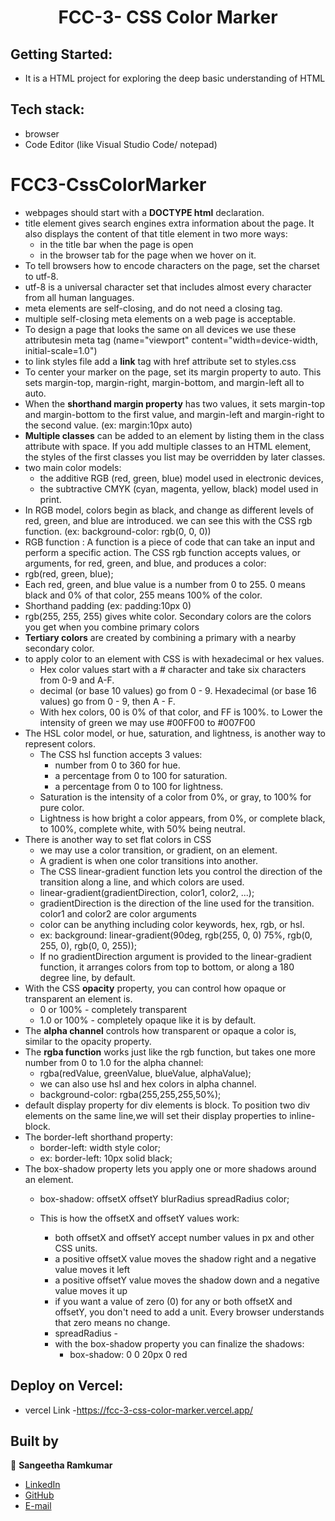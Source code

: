 
<h1 align="center"> FCC-3- CSS Color Marker </h1>

## Getting Started:
- It is a HTML project for exploring the deep basic understanding of HTML

## Tech stack:
- browser
- Code Editor (like Visual Studio Code/ notepad)

# FCC3-CssColorMarker
- webpages should start with a <strong>DOCTYPE html</strong> declaration.
- title element gives search engines extra information about the page.
    It also displays the content of that title element in two more ways:
    -   in the title bar when the page is open
    -   in the browser tab for the page when we hover on it.
- To tell browsers how to encode characters on the page, set the charset to utf-8. 
- utf-8 is a universal character set that includes almost every character from all human languages.
- meta elements are self-closing, and do not need a closing tag.
- multiple self-closing meta elements on a web page is acceptable.
- To design a page that looks the same on all devices we use these attributesin meta tag (name="viewport" content="width=device-width, initial-scale=1.0")
- to link styles file add a <strong>link</strong> tag with href attribute set to styles.css
- To center your marker on the page, set its margin property to auto. This sets margin-top, margin-right, margin-bottom, and margin-left all to auto.
- When the <strong>shorthand margin property</strong> has two values, it sets margin-top and margin-bottom to the first value, and margin-left and margin-right to the second value. (ex: margin:10px auto)
- <strong>Multiple classes</strong> can be added to an element by listing them in the class attribute with space. If you add multiple classes to an HTML element, the styles of the first classes you list may be overridden by later classes.
- two main color models: 
    - the additive RGB (red, green, blue) model used in electronic devices, 
    - the subtractive CMYK (cyan, magenta, yellow, black) model used in print.
-  In RGB model, colors begin as black, and change as different levels of red, green, and blue are introduced. we can see this with the CSS rgb function. (ex: background-color: rgb(0, 0, 0))
- RGB function : A function is a piece of code that can take an input and perform a specific action. The CSS rgb function accepts values, or arguments, for red, green, and blue, and produces a color:
 - rgb(red, green, blue);
 - Each red, green, and blue value is a number from 0 to 255. 0 means black and 0% of that color, 255 means 100% of the color.
- Shorthand padding (ex: padding:10px 0)
- rgb(255, 255, 255) gives white color. Secondary colors are the colors you get when you combine primary colors
- <strong>Tertiary colors</strong> are created by combining a primary with a nearby secondary color.
- to apply color to an element with CSS is with hexadecimal or hex values.
    - Hex color values start with a # character and take six characters from 0-9 and A-F.
    - decimal (or base 10 values) go from 0 - 9. Hexadecimal (or base 16 values) go from 0 - 9, then A - F. 
    - With hex colors, 00 is 0% of that color, and FF is 100%. to Lower the intensity of green we may use #00FF00 to #007F00
- The HSL color model, or hue, saturation, and lightness, is another way to represent colors.
    - The CSS hsl function accepts 3 values: 
        - number from 0 to 360 for hue.
        - a percentage from 0 to 100 for saturation.
        - a percentage from 0 to 100 for lightness.
    - Saturation is the intensity of a color from 0%, or gray, to 100% for pure color.
    - Lightness is how bright a color appears, from 0%, or complete black, to 100%, complete white, with 50% being neutral.
- There is another way to set flat colors in CSS
    - we may use a color transition, or gradient, on an element.
    - A gradient is when one color transitions into another.
    - The CSS linear-gradient function lets you control the direction of the transition along a line, and which colors are used.
    - linear-gradient(gradientDirection, color1, color2, ...);
    - gradientDirection is the direction of the line used for the transition. color1 and color2 are color arguments
    - color can be anything including color keywords, hex, rgb, or hsl.
    - ex: background: linear-gradient(90deg, rgb(255, 0, 0) 75%, rgb(0, 255, 0), rgb(0, 0, 255));
    - If no gradientDirection argument is provided to the linear-gradient function, it arranges colors from top to bottom, or along a 180 degree line, by default.
- With the CSS <strong>opacity</strong> property, you can control how opaque or transparent an element is.
    - 0 or 100% - completely transparent
    - 1.0 or 100% - completely opaque like it is by default.
- The <strong>alpha channel</strong> controls how transparent or opaque a color is, similar to the opacity property.
- The <strong>rgba function</strong> works just like the rgb function, but takes one more number from 0 to 1.0 for the alpha channel:
    - rgba(redValue, greenValue, blueValue, alphaValue);
    - we can also use hsl and hex colors in alpha channel. 
    - background-color: rgba(255,255,255,50%);
-  default display property for div elements is block. To position two div elements on the same line,we will set their display properties to inline-block.
- The border-left shorthand property:
    - border-left: width style color;
    - ex: border-left: 10px solid black;
- The box-shadow property lets you apply one or more shadows around an element.
    - box-shadow: offsetX offsetY blurRadius spreadRadius color;
    - This is how the offsetX and offsetY values work:
        
        - both offsetX and offsetY accept number values in px and other CSS units.
        - a positive offsetX value moves the shadow right and a negative value moves it left
        - a positive offsetY value moves the shadow down and a negative value moves it up
        - if you want a value of zero (0) for any or both offsetX and offsetY, you don't need to add a unit. Every browser understands that zero means no change.
        - spreadRadius - 
        - with the box-shadow property you can finalize the shadows:
            - box-shadow: 0 0 20px 0 red

## Deploy on Vercel:
- vercel Link -https://fcc-3-css-color-marker.vercel.app/

## Built by

👤 **Sangeetha Ramkumar**

- [LinkedIn](https://www.linkedin.com/in/sangeetharamkumar)
- [GitHub](https://github.com/Sangi19)
- [E-mail](sangiammu1020@gmail.com)




